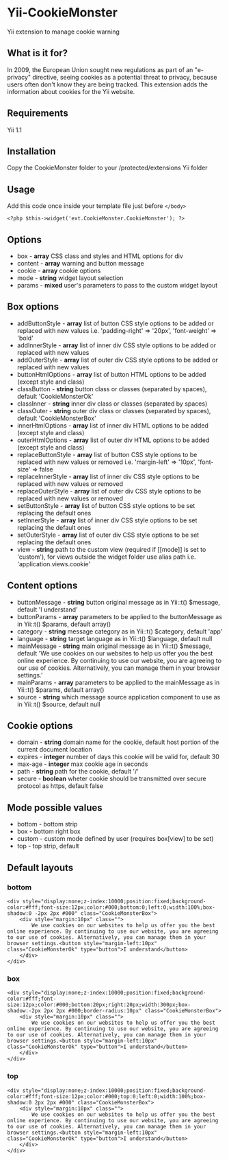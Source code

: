 # Yii-CookieMonster
Yii extension to manage cookie warning

## What is it for?
In 2009, the European Union sought new regulations as part of an "e-privacy" directive, seeing cookies as a potential threat to privacy, because users often don't know they are being tracked. 
This extension adds the information about cookies for the Yii website.

## Requirements
Yii 1.1

## Installation
Copy the CookieMonster folder to your /protected/extensions Yii folder

## Usage
Add this code once inside your template file just before ```</body>```

    <?php $this->widget('ext.CookieMonster.CookieMonster'); ?>

## Options
* box - __array__ CSS class and styles and HTML options for div
* content - __array__ warning and button message
* cookie - __array__ cookie options
* mode - __string__ widget layout selection
* params - __mixed__ user's parameters to pass to the custom widget layout

## Box options
* addButtonStyle - __array__ list of button CSS style options to be added or replaced with new values i.e. 'padding-right' => '20px', 'font-weight' => 'bold'
* addInnerStyle - __array__ list of inner div CSS style options to be added or replaced with new values
* addOuterStyle - __array__ list of outer div CSS style options to be added or replaced with new values
* buttonHtmlOptions - __array__ list of button HTML options to be added (except style and class)
* classButton - __string__ button class or classes (separated by spaces), default 'CookieMonsterOk'
* classInner - __string__ inner div class or classes (separated by spaces)
* classOuter - __string__ outer div class or classes (separated by spaces), default 'CookieMonsterBox'
* innerHtmlOptions - __array__ list of inner div HTML options to be added (except style and class)
* outerHtmlOptions - __array__ list of outer div HTML options to be added (except style and class)
* replaceButtonStyle - __array__ list of button CSS style options to be replaced with new values or removed i.e. 'margin-left' => '10px', 'font-size' => false
* replaceInnerStyle - __array__ list of inner div CSS style options to be replaced with new values or removed
* replaceOuterStyle - __array__ list of outer div CSS style options to be replaced with new values or removed
* setButtonStyle - __array__ list of button CSS style options to be set replacing the default ones
* setInnerStyle - __array__ list of inner div CSS style options to be set replacing the default ones
* setOuterStyle - __array__ list of outer div CSS style options to be set replacing the default ones
* view - __string__ path to the custom view (required if [[mode]] is set to 'custom'), for views outside the widget folder use alias path i.e. 'application.views.cookie'

## Content options
* buttonMessage - __string__ button original message as in Yii::t() $message, default 'I understand'
* buttonParams - __array__ parameters to be applied to the buttonMessage as in Yii::t() $params, default array()
* category - __string__ message category as in Yii::t() $category, default 'app'
* language - __string__ target language as in Yii::t() $language, default null
* mainMessage - __string__ main original message as in Yii::t() $message, default 'We use cookies on our websites to help us offer you the best online experience. By continuing to use our website, you are agreeing to our use of cookies. Alternatively, you can manage them in your browser settings.'
* mainParams - __array__ parameters to be applied to the mainMessage as in Yii::t() $params, default array()
* source - __string__ which message source application component to use as in Yii::t() $source, default null

## Cookie options
* domain - __string__ domain name for the cookie, default host portion of the current document location
* expires - __integer__ number of days this cookie will be valid for, default 30
* max-age - __integer__ max cookie age in seconds
* path - __string__ path for the cookie, default '/'
* secure - __boolean__ wheter cookie should be transmitted over secure protocol as https, default false

## Mode possible values
* bottom - bottom strip
* box - bottom right box
* custom - custom mode defined by user (requires box[view] to be set)
* top - top strip, default

## Default layouts

### bottom

    <div style="display:none;z-index:10000;position:fixed;background-color:#fff;font-size:12px;color:#000;bottom:0;left:0;width:100%;box-shadow:0 -2px 2px #000" class="CookieMonsterBox">
        <div style="margin:10px" class="">
            We use cookies on our websites to help us offer you the best online experience. By continuing to use our website, you are agreeing to our use of cookies. Alternatively, you can manage them in your browser settings.<button style="margin-left:10px" class="CookieMonsterOk" type="button">I understand</button>
        </div>
    </div>

### box

    <div style="display:none;z-index:10000;position:fixed;background-color:#fff;font-size:12px;color:#000;bottom:20px;right:20px;width:300px;box-shadow:-2px 2px 2px #000;border-radius:10px" class="CookieMonsterBox">
        <div style="margin:10px" class="">
            We use cookies on our websites to help us offer you the best online experience. By continuing to use our website, you are agreeing to our use of cookies. Alternatively, you can manage them in your browser settings.<button style="margin-left:10px" class="CookieMonsterOk" type="button">I understand</button>
        </div>
    </div>

### top

    <div style="display:none;z-index:10000;position:fixed;background-color:#fff;font-size:12px;color:#000;top:0;left:0;width:100%;box-shadow:0 2px 2px #000" class="CookieMonsterBox">
        <div style="margin:10px" class="">
            We use cookies on our websites to help us offer you the best online experience. By continuing to use our website, you are agreeing to our use of cookies. Alternatively, you can manage them in your browser settings.<button style="margin-left:10px" class="CookieMonsterOk" type="button">I understand</button>
        </div>
    </div>